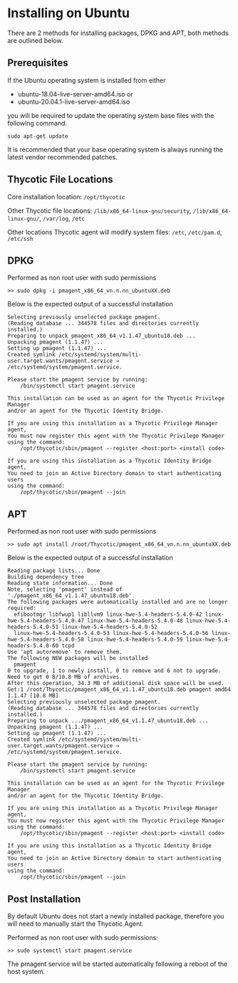 [title]: # (Ubuntu)
[tags]: # (agent,install,upgrade,unix,linux)
[priority]: # (2)

# Installing on Ubuntu

There are 2 methods for installing packages, DPKG and APT, both methods are outlined below.

## Prerequisites

If the Ubuntu operating system is installed from either

* ubuntu-18.04-live-server-amd64.iso or
* ubuntu-20.04.1-live-server-amd64.iso

you will be required to update the operating system base files with the following command.

`sudo apt-get update`

It is recommended that your base operating system is always running the latest vendor recommended patches.

## Thycotic File Locations

Core installation location: `/opt/thycotic`

Other Thycotic file locations: `/lib/x86_64-linux-gnu/security`, `/lib/x86_64-linux-gnu/`, `/var/log`, `/etc`

Other locations Thycotic agent will modify system files: `/etc`, `/etc/pam.d`, `/etc/ssh`

## DPKG

Performed as non root user with sudo permissions

`>> sudo dpkg -i pmagent_x86_64_vn.n.nn_ubuntuXX.deb`

Below is the expected output of a successful installation

```
Selecting previously unselected package pmagent.
(Reading database ... 344578 files and directories currently installed.)
Preparing to unpack pmagent_x86_64_v1.1.47_ubuntu18.deb ...
Unpacking pmagent (1.1.47) ...
Setting up pmagent (1.1.47) ...
Created symlink /etc/systemd/system/multi-user.target.wants/pmagent.service → /etc/systemd/system/pmagent.service.

Please start the pmagent service by running:
    /bin/systemctl start pmagent.service

This installation can be used as an agent for the Thycotic Privilege Manager
and/or an agent for the Thycotic Identity Bridge.

If you are using this installation as a Thycotic Privilege Manager agent,
You must now register this agent with the Thycotic Privilege Manager
using the command:
    /opt/thycotic/sbin/pmagent --register <host:port> <install code>

If you are using this installation as a Thycotic Identity Bridge agent,
You need to join an Active Directory domain to start authenticating users
using the command:
    /opt/thycotic/sbin/pmagent --join
```

## APT

Performed as non root user with sudo permissions

`>> sudo apt install /root/Thycotic/pmagent_x86_64_vn.n.nn_ubuntuXX.deb`

Below is the expected output of a successful installation

```
Reading package lists... Done
Building dependency tree
Reading state information... Done
Note, selecting 'pmagent' instead of './pmagent_x86_64_v1.1.47_ubuntu18.deb'
The following packages were automatically installed and are no longer required:
  efibootmgr libfwup1 libllvm9 linux-hwe-5.4-headers-5.4.0-42 linux-hwe-5.4-headers-5.4.0-47 linux-hwe-5.4-headers-5.4.0-48 linux-hwe-5.4-headers-5.4.0-51 linux-hwe-5.4-headers-5.4.0-52
  linux-hwe-5.4-headers-5.4.0-53 linux-hwe-5.4-headers-5.4.0-56 linux-hwe-5.4-headers-5.4.0-58 linux-hwe-5.4-headers-5.4.0-59 linux-hwe-5.4-headers-5.4.0-60 tcpd
Use 'apt autoremove' to remove them.
The following NEW packages will be installed
  pmagent
0 to upgrade, 1 to newly install, 0 to remove and 6 not to upgrade.
Need to get 0 B/10.8 MB of archives.
After this operation, 34.3 MB of additional disk space will be used.
Get:1 /root/Thycotic/pmagent_x86_64_v1.1.47_ubuntu18.deb pmagent amd64 1.1.47 [10.8 MB]
Selecting previously unselected package pmagent.
(Reading database ... 344578 files and directories currently installed.)
Preparing to unpack .../pmagent_x86_64_v1.1.47_ubuntu18.deb ...
Unpacking pmagent (1.1.47) ...
Setting up pmagent (1.1.47) ...
Created symlink /etc/systemd/system/multi-user.target.wants/pmagent.service → /etc/systemd/system/pmagent.service.

Please start the pmagent service by running:
    /bin/systemctl start pmagent.service

This installation can be used as an agent for the Thycotic Privilege Manager
and/or an agent for the Thycotic Identity Bridge.

If you are using this installation as a Thycotic Privilege Manager agent,
You must now register this agent with the Thycotic Privilege Manager
using the command:
    /opt/thycotic/sbin/pmagent --register <host:port> <install code>

If you are using this installation as a Thycotic Identity Bridge agent,
You need to join an Active Directory domain to start authenticating users
using the command:
    /opt/thycotic/sbin/pmagent --join
```

## Post Installation

By default Ubuntu does not start a newly installed package, therefore you will need to manually start the Thycotic Agent.

Performed as non root user with sudo permissions:

`>> sudo systemctl start pmagent.service`

The pmagent service will be started automatically following a reboot of the host system.